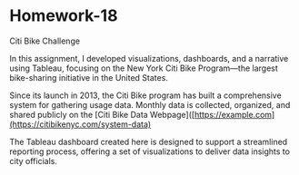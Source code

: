 # Homework-18
Citi Bike Challenge

In this assignment, I developed visualizations, dashboards, and a narrative using Tableau, focusing on the New York Citi Bike Program—the largest bike-sharing initiative in the United States.

Since its launch in 2013, the Citi Bike program has built a comprehensive system for gathering usage data. Monthly data is collected, organized, and shared publicly on the [Citi Bike Data Webpage]([https://example.com](https://citibikenyc.com/system-data)


The Tableau dashboard created here is designed to support a streamlined reporting process, offering a set of visualizations to deliver data insights to city officials.
